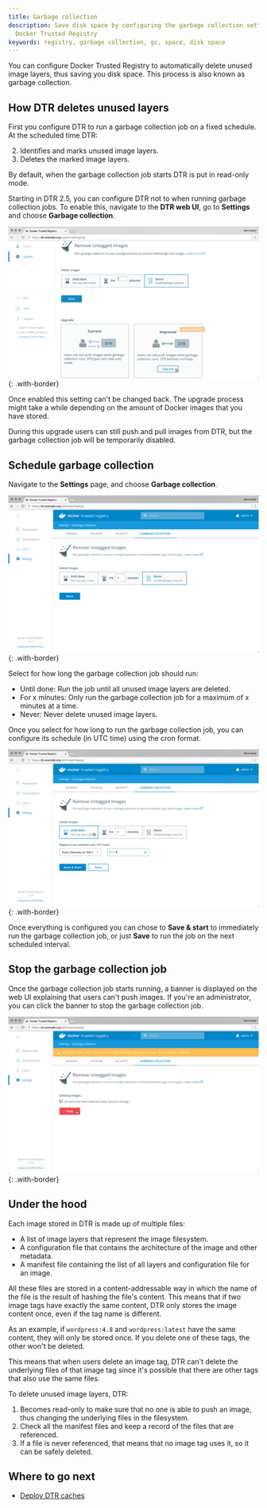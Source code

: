 ```yaml
---
title: Garbage collection
description: Save disk space by configuring the garbage collection settings in
  Docker Trusted Registry
keywords: registry, garbage collection, gc, space, disk space
---
```


You can configure Docker Trusted Registry to automatically delete unused image
layers, thus saving you disk space. This process is also known as garbage collection.

## How DTR deletes unused layers

First you configure DTR to run a garbage collection job on a fixed schedule. At
the scheduled time DTR:

2. Identifies and marks unused image layers.
3. Deletes the marked image layers.

By default, when the garbage collection job starts DTR is put in read-only mode.

Starting in DTR 2.5, you can configure DTR not to when running garbage collection
jobs. To enable this, navigate to the **DTR web UI**, go to **Settings** and
choose **Garbage collection**.

![upgrade garbage collection](../../images/garbage-collection-0.png){: .with-border}

Once enabled this setting can't be changed back. The upgrade process might
take a while depending on the amount of Docker images that you have stored.

During this upgrade users can still push and pull images from DTR, but
the garbage collection job will be temporarily disabled.

## Schedule garbage collection

Navigate to the **Settings** page, and choose **Garbage collection**.

![](../../images/garbage-collection-1.png){: .with-border}

Select for how long the garbage collection job should run:
* Until done: Run the job until all unused image layers are deleted.
* For x minutes: Only run the garbage collection job for a maximum of x minutes
at a time.
* Never: Never delete unused image layers.

Once you select for how long to run the garbage collection job, you can
configure its schedule (in UTC time) using the cron format.

![](../../images/garbage-collection-2.png){: .with-border}

Once everything is configured you can chose to **Save & start** to immediately
run the garbage collection job, or just **Save** to run the job on the next
scheduled interval.

## Stop the garbage collection job

Once the garbage collection job starts running, a banner is displayed on the
web UI explaining that users can't push images. If you're an administrator, you can click the banner to stop the garbage
collection job.

![](../../images/garbage-collection-3.png){: .with-border}

## Under the hood

Each image stored in DTR is made up of multiple files:

* A list of image layers that represent the image filesystem.
* A configuration file that contains the architecture of the image and other
metadata.
* A manifest file containing the list of all layers and configuration file for
an image.

All these files are stored in a content-addressable way in which the name of
the file is the result of hashing the file's content. This means that if two
image tags have exactly the same content, DTR only stores the image content
once, even if the tag name is different.

As an example, if `wordpress:4.8` and `wordpress:latest` have the same content,
they will only be stored once. If you delete one of these tags, the other won't
be deleted.

This means that when users delete an image tag, DTR can't delete the underlying
files of that image tag since it's possible that there are other tags that
also use the same files.

To delete unused image layers, DTR:
1. Becomes read-only to make sure that no one is able to push an image, thus
changing the underlying files in the filesystem.
2. Check all the manifest files and keep a record of the files that are
referenced.
3. If a file is never referenced, that means that no image tag uses it, so it
can be safely deleted.

## Where to go next

- [Deploy DTR caches](deploy-caches/index.md)
